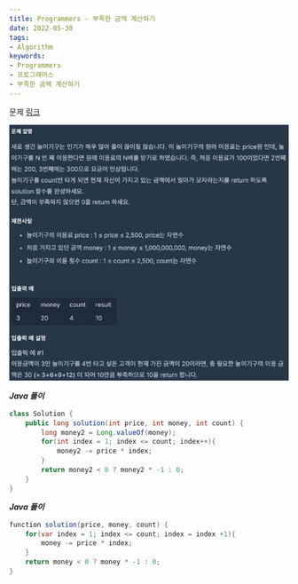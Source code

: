 ```yaml
---
title: Programmers - 부족한 금액 계산하기
date: 2022-05-30
tags:
- Algorithm
keywords:
- Programmers
- 프로그래머스
- 부족한 금액 계산하기
---
```


문제 [링크](https://school.programmers.co.kr/learn/courses/30/lessons/82612)

![](screenshot.png)

_**Java 풀이**_
```java
class Solution {
    public long solution(int price, int money, int count) {
        long money2 = Long.valueOf(money);
        for(int index = 1; index <= count; index++){
            money2 -= price * index;
        }
        return money2 < 0 ? money2 * -1 : 0;
    }
}
```
_**Java 풀이**_
```java
function solution(price, money, count) {
    for(var index = 1; index <= count; index = index +1){
        money -= price * index;
    }
    return money < 0 ? money * -1 : 0;
}
```
